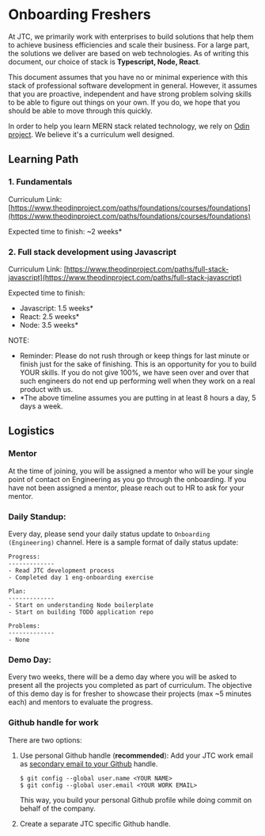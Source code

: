 # Onboarding Freshers

At JTC, we primarily work with enterprises to build solutions that help them to achieve business efficiencies and scale their business. For a large part, the solutions we deliver are based on web technologies. As of writing this document, our choice of stack is **Typescript, Node, React**.

This document assumes that you have no or minimal experience with this stack of professional software development in general. However, it assumes that you are proactive, independent and have strong problem solving skills to be able to figure out things on your own. If you do, we hope that you should be able to move through this quickly.

In order to help you learn MERN stack related technology, we rely on [Odin project](https://www.theodinproject.com/). We believe it's a curriculum well designed.

## Learning Path

### 1. Fundamentals

Curriculum Link: [https://www.theodinproject.com/paths/foundations/courses/foundations](https://www.theodinproject.com/paths/foundations/courses/foundations)

Expected time to finish: ~2 weeks\*

### 2. Full stack development using Javascript

Curriculum Link: [https://www.theodinproject.com/paths/full-stack-javascript](https://www.theodinproject.com/paths/full-stack-javascript)

Expected time to finish:

-   Javascript: 1.5 weeks\*
-   React: 2.5 weeks\*
-   Node: 3.5 weeks\*

NOTE:

-   Reminder: Please do not rush through or keep things for last minute or finish just for the sake of finishing. This is an opportunity for you to build YOUR skills. If you do not give 100%, we have seen over and over that such engineers do not end up performing well when they work on a real product with us.
-   \*The above timeline assumes you are putting in at least 8 hours a day, 5 days a week.

## Logistics

### Mentor

At the time of joining, you will be assigned a mentor who will be your single point of contact on Engineering as you go through the onboarding. If you have not been assigned a mentor, please reach out to HR to ask for your mentor.

### Daily Standup:

Every day, please send your daily status update to `Onboarding (Engineering)` channel. Here is a sample format of daily status update:

```
Progress:
-------------
- Read JTC development process
- Completed day 1 eng-onboarding exercise

Plan:
-------------
- Start on understanding Node boilerplate
- Start on building TODO application repo

Problems:
-------------
- None
```

### Demo Day:

Every two weeks, there will be a demo day where you will be asked to present all the projects you completed as part of curriculum. The objective of this demo day is for fresher to showcase their projects (max ~5 minutes each) and mentors to evaluate the progress.

### Github handle for work

There are two options:

1. Use personal Github handle (**recommended**): Add your JTC work email as [secondary email to your Github](https://docs.github.com/en/account-and-profile/setting-up-and-managing-your-github-user-account/managing-email-preferences/adding-an-email-address-to-your-github-account) handle.

    ```
    $ git config --global user.name <YOUR NAME>
    $ git config --global user.email <YOUR WORK EMAIL>
    ```

    This way, you build your personal Github profile while doing commit on behalf of the company.

2. Create a separate JTC specific Github handle.
